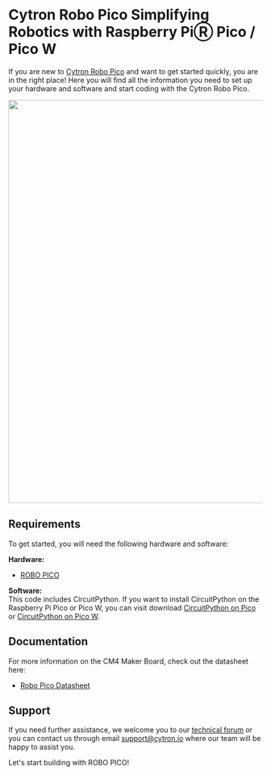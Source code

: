 # Cytron Robo Pico Simplifying Robotics with Raspberry PiⓇ Pico / Pico W
If you are new to [Cytron Robo Pico](https://cytron.io/p-robo-pico-simplifying-robotics-with-raspberry-pi-pico) and want to get started quickly, you are in the right place! Here you will find all the information you need to set up your hardware and software and start coding with the Cytron Robo Pico.

<img src="https://static.cytron.io/image/catalog/products/V-ROBO-PICO/robo-pico-features-label.png" width="800"> 

## Requirements  
To get started, you will need the following hardware and software:  

**Hardware:**  
* [ROBO PICO](https://cytron.io/p-robo-pico-simplifying-robotics-with-raspberry-pi-pico)  


**Software:**  
This code includes CircuitPython. If you want to install CircuitPython on the Raspberry Pi Pico or Pico W, you can visit download [CircuitPython on Pico](https://circuitpython.org/board/raspberry_pi_pico) or [CircuitPython on Pico W](https://circuitpython.org/board/raspberry_pi_pico_w).
 

## Documentation 
For more information on the CM4 Maker Board, check out the datasheet here:  
* [Robo Pico Datasheet](https://docs.google.com/document/d/1X67yKga7m5pugBcogww6pyR2YHXwRJL79_nNDLTYcKU/edit)  


## Support  
If you need further assistance, we welcome you to our [technical forum](http://forum.cytron.io) or you can contact us through email support@cytron.io where our team will be happy to assist you. 

Let's start building with ROBO PICO!
